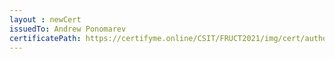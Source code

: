 ```yaml
--- 
layout : newCert 
issuedTo: Andrew Ponomarev 
certificatePath: https://certifyme.online/CSIT/FRUCT2021/img/cert/author/AndrewPonomarev_4a7ee.png
--- 
```

